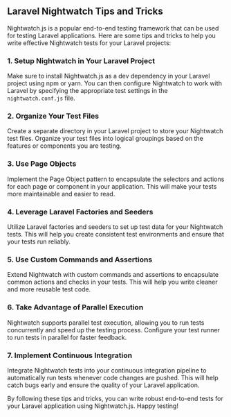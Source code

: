 ## Laravel Nightwatch Tips and Tricks

Nightwatch.js is a popular end-to-end testing framework that can be used for testing Laravel applications. Here are some tips and tricks to help you write effective Nightwatch tests for your Laravel projects:

### 1. Setup Nightwatch in Your Laravel Project
Make sure to install Nightwatch.js as a dev dependency in your Laravel project using npm or yarn. You can then configure Nightwatch to work with Laravel by specifying the appropriate test settings in the `nightwatch.conf.js` file.

### 2. Organize Your Test Files
Create a separate directory in your Laravel project to store your Nightwatch test files. Organize your test files into logical groupings based on the features or components you are testing.

### 3. Use Page Objects
Implement the Page Object pattern to encapsulate the selectors and actions for each page or component in your application. This will make your tests more maintainable and easier to read.

### 4. Leverage Laravel Factories and Seeders
Utilize Laravel factories and seeders to set up test data for your Nightwatch tests. This will help you create consistent test environments and ensure that your tests run reliably.

### 5. Use Custom Commands and Assertions
Extend Nightwatch with custom commands and assertions to encapsulate common actions and checks in your tests. This will help you write cleaner and more reusable test code.

### 6. Take Advantage of Parallel Execution
Nightwatch supports parallel test execution, allowing you to run tests concurrently and speed up the testing process. Configure your test runner to run tests in parallel for faster feedback.

### 7. Implement Continuous Integration
Integrate Nightwatch tests into your continuous integration pipeline to automatically run tests whenever code changes are pushed. This will help catch bugs early and ensure the quality of your Laravel application.

By following these tips and tricks, you can write robust end-to-end tests for your Laravel application using Nightwatch.js. Happy testing!